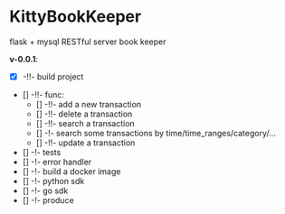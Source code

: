 # KittyBookKeeper
flask + mysql RESTful server book keeper

**v-0.0.1**:
- [x] -!!- build project
- [] -!!- func:
	- [] -!!- add a new transaction
	- [] -!!- delete a transaction
	- [] -!!- search a transaction
	- [] -!- search some transactions by time/time_ranges/category/...
	- [] -!!- update a transaction
- [] -!- tests
- [] -!- error handler
- [] -!- build a docker image
- [] -!- python sdk
- [] -!- go sdk
- [] -!- produce

